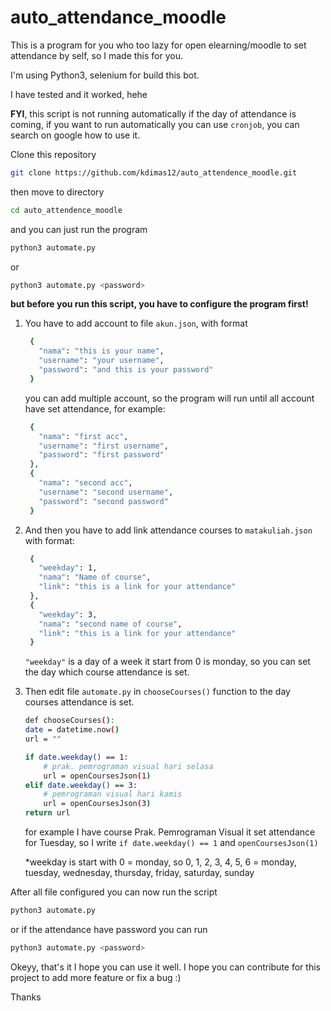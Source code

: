 # auto_attendance_moodle

This is a program for you who too lazy for open elearning/moodle to set attendance by self, so I made this for you.

I'm using Python3, selenium for build this bot.

I have tested and it worked, hehe

**FYI**, this script is not running automatically if the day of attendance is coming, if you want to run automatically you can use `cronjob`, you can search on google how to use it.

Clone this repository

```bash
git clone https://github.com/kdimas12/auto_attendence_moodle.git
```

then move to directory

```bash
cd auto_attendence_moodle
```

and you can just run the program

```bash
python3 automate.py
```

or

```bash
python3 automate.py <password>
```

**but before you run this script, you have to configure the program first!**

1. You have to add account to file `akun.json`, with format
   ```bash
    {
      "nama": "this is your name",
      "username": "your username",
      "password": "and this is your password"
    }
   ```
   you can add multiple account, so the program will run until all account have set attendance, for example:
   ```bash
    {
      "nama": "first acc",
      "username": "first username",
      "password": "first password"
    },
    {
      "nama": "second acc",
      "username": "second username",
      "password": "second password"
    }
   ```
2. And then you have to add link attendance courses to `matakuliah.json` with format:

   ```bash
    {
      "weekday": 1,
      "nama": "Name of course",
      "link": "this is a link for your attendance"
    },
    {
      "weekday": 3,
      "nama": "second name of course",
      "link": "this is a link for your attendance"
    }
   ```

   `"weekday"` is a day of a week it start from 0 is monday, so you can set the day which course attendance is set.

3. Then edit file `automate.py` in `chooseCourses()` function to the day courses attendance is set.

   ```bash
   def chooseCourses():
   date = datetime.now()
   url = ""

   if date.weekday() == 1:
       # prak. pemrograman visual hari selasa
       url = openCoursesJson(1)
   elif date.weekday() == 3:
       # pemrograman visual hari kamis
       url = openCoursesJson(3)
   return url
   ```

   for example I have course Prak. Pemrograman Visual it set attendance for Tuesday, so I write `if date.weekday() == 1` and `openCoursesJson(1)`

   \*weekday is start with 0 = monday, so 0, 1, 2, 3, 4, 5, 6 = monday, tuesday, wednesday, thursday, friday, saturday, sunday

After all file configured you can now run the script

```bash
python3 automate.py
```

or if the attendance have password you can run

```bash
python3 automate.py <password>
```

Okeyy, that's it I hope you can use it well. I hope you can contribute for this project to add more feature or fix a bug :)

Thanks
